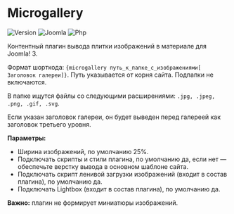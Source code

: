 # Microgallery

![Version](https://img.shields.io/badge/VERSION-1.2.0-0366d6.svg?style=for-the-badge)
![Joomla](https://img.shields.io/badge/joomla-3.7+-1A3867.svg?style=for-the-badge)
![Php](https://img.shields.io/badge/php-5.6+-8892BF.svg?style=for-the-badge)

Контентный плагин вывода плитки изображений в материале для Joomla! 3.

Формат шорткода: `{microgallery путь_к_папке_с_изображениями[ Заголовок галереи]}`. Путь указывается от корня сайта. Подпапки не включаются.

В папке ищутся файлы со следующими расширениями: `.jpg, .jpeg, .png, .gif, .svg`.

Если указан заголовок галереи, он будет выведен перед галереей как заголовок третьего уровня.

**Параметры:**

* Ширина изображений, по умолчанию 25%.
* Подключать скрипты и стили плагина, по умолчанию да, если нет — обеспечьте верстку вывода в основном шаблоне сайта.
* Подключать скрипт ленивой загрузки изображений (входит в состав плагина), по умолчанию да.
* Подключать Lightbox (входит в состав плагина), по умолчанию да.

**Важно:** плагин не формирует миниатюры изображений.
